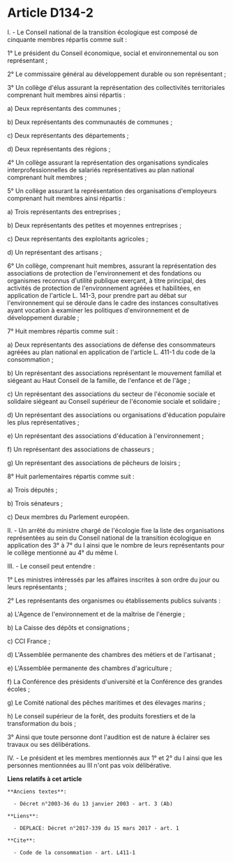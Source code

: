 # Article D134-2

I. - Le Conseil national de la transition écologique est composé de cinquante membres répartis comme suit : 

1° Le président du Conseil économique, social et environnemental ou son représentant ; 

2° Le commissaire général au développement durable ou son représentant ; 

3° Un collège d'élus assurant la représentation des collectivités territoriales comprenant huit membres ainsi répartis : 

a) Deux représentants des communes ; 

b) Deux représentants des communautés de communes ; 

c) Deux représentants des départements ; 

d) Deux représentants des régions ; 

4° Un collège assurant la représentation des organisations syndicales interprofessionnelles de salariés représentatives au
plan national comprenant huit membres ; 

5° Un collège assurant la représentation des organisations d'employeurs comprenant huit membres ainsi répartis : 

a) Trois représentants des entreprises ; 

b) Deux représentants des petites et moyennes entreprises ; 

c) Deux représentants des exploitants agricoles ; 

d) Un représentant des artisans ; 

6° Un collège, comprenant huit membres, assurant la représentation des associations de protection de l'environnement et des
fondations ou organismes reconnus d'utilité publique exerçant, à titre principal, des activités de protection de
l'environnement agréées et habilitées, en application de l'article L. 141-3, pour prendre part au débat sur l'environnement
qui se déroule dans le cadre des instances consultatives ayant vocation à examiner les politiques d'environnement et de
développement durable ; 

7° Huit membres répartis comme suit : 

a) Deux représentants des associations de défense des consommateurs agréées au plan national en application de l'article L.
411-1 du code de la consommation ; 

b) Un représentant des associations représentant le mouvement familial et siégeant au Haut Conseil de la famille, de
l'enfance et de l'âge ; 

c) Un représentant des associations du secteur de l'économie sociale et solidaire siégeant au Conseil supérieur de l'économie
sociale et solidaire ; 

d) Un représentant des associations ou organisations d'éducation populaire les plus représentatives ; 

e) Un représentant des associations d'éducation à l'environnement ; 

f) Un représentant des associations de chasseurs ; 

g) Un représentant des associations de pêcheurs de loisirs ; 

8° Huit parlementaires répartis comme suit : 

a) Trois députés ; 

b) Trois sénateurs ; 

c) Deux membres du Parlement européen. 

II. - Un arrêté du ministre chargé de l'écologie fixe la liste des organisations représentées au sein du Conseil national de
la transition écologique en application des 3° à 7° du I ainsi que le nombre de leurs représentants pour le collège mentionné
au 4° du même I. 

III. - Le conseil peut entendre : 

1° Les ministres intéressés par les affaires inscrites à son ordre du jour ou leurs représentants ; 

2° Les représentants des organismes ou établissements publics suivants : 

a) L'Agence de l'environnement et de la maîtrise de l'énergie ; 

b) La Caisse des dépôts et consignations ; 

c) CCI France ; 

d) L'Assemblée permanente des chambres des métiers et de l'artisanat ; 

e) L'Assemblée permanente des chambres d'agriculture ; 

f) La Conférence des présidents d'université et la Conférence des grandes écoles ; 

g) Le Comité national des pêches maritimes et des élevages marins ; 

h) Le conseil supérieur de la forêt, des produits forestiers et de la transformation du bois ; 

3° Ainsi que toute personne dont l'audition est de nature à éclairer ses travaux ou ses délibérations. 

IV. - Le président et les membres mentionnés aux 1° et 2° du I ainsi que les personnes mentionnées au III n'ont pas voix
délibérative.

**Liens relatifs à cet article**

	**Anciens textes**:

	  - Décret n°2003-36 du 13 janvier 2003 - art. 3 (Ab)

	**Liens**:

	  - DEPLACE: Décret n°2017-339 du 15 mars 2017 - art. 1

	**Cite**:

	  - Code de la consommation - art. L411-1
